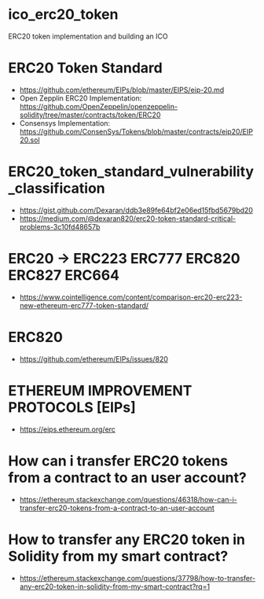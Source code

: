 # ico_erc20_token

ERC20 token implementation and building an ICO

# ERC20 Token Standard
- https://github.com/ethereum/EIPs/blob/master/EIPS/eip-20.md
- Open Zepplin ERC20 Implementation: https://github.com/OpenZeppelin/openzeppelin-solidity/tree/master/contracts/token/ERC20
- Consensys Implementation: https://github.com/ConsenSys/Tokens/blob/master/contracts/eip20/EIP20.sol


# ERC20_token_standard_vulnerability_classification
- https://gist.github.com/Dexaran/ddb3e89fe64bf2e06ed15fbd5679bd20
- https://medium.com/@dexaran820/erc20-token-standard-critical-problems-3c10fd48657b


# ERC20 -> ERC223 ERC777 ERC820 ERC827 ERC664 
- https://www.cointelligence.com/content/comparison-erc20-erc223-new-ethereum-erc777-token-standard/

# ERC820
- https://github.com/ethereum/EIPs/issues/820

# ETHEREUM IMPROVEMENT PROTOCOLS [EIPs]
- https://eips.ethereum.org/erc 

# How can i transfer ERC20 tokens from a contract to an user account?
- https://ethereum.stackexchange.com/questions/46318/how-can-i-transfer-erc20-tokens-from-a-contract-to-an-user-account

# How to transfer any ERC20 token in Solidity from my smart contract?
- https://ethereum.stackexchange.com/questions/37798/how-to-transfer-any-erc20-token-in-solidity-from-my-smart-contract?rq=1
